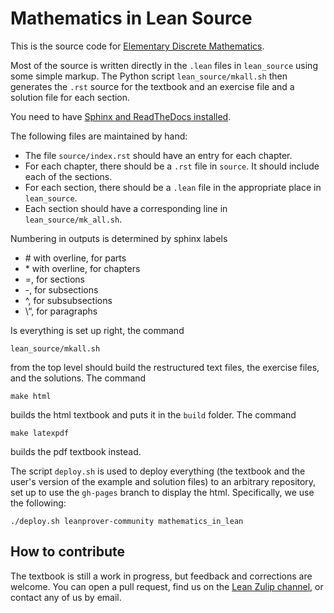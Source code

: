 
Mathematics in Lean Source
==========================

This is the source code for
[Elementary Discrete Mathematics](https://leanprover-community.github.io/mathematics_in_lean/).

Most of the source is written directly in the `.lean` files in `lean_source` 
using some simple markup. The Python script `lean_source/mkall.sh` then generates
the `.rst` source for the textbook and an exercise file and a solution file for 
each section.

You need to have
[Sphinx and ReadTheDocs installed](https://sphinx-rtd-tutorial.readthedocs.io/en/latest/install.html).

The following files are maintained by hand:
- The file `source/index.rst` should have an entry for each chapter.
- For each chapter, there should be a `.rst` file in `source`. It should include
  each of the sections.
- For each section, there should be a `.lean` file in the appropriate place
  in `lean_source`.
- Each section should have a corresponding line in `lean_source/mk_all.sh`.

Numbering in outputs is determined by sphinx labels

- \# with overline, for parts
- \* with overline, for chapters
- \=, for sections
- \-, for subsections
- \^, for subsubsections
- \“, for paragraphs


Is everything is set up right, the command
```
lean_source/mkall.sh
```
from the top level should build the restructured text files, the exercise files,
and the solutions. The command
```
make html
```
builds the html textbook and puts it in the `build` folder. The command
```
make latexpdf
```
builds the pdf textbook instead.

The script `deploy.sh` is used to deploy everything (the textbook and the
user's version of the example and solution files) to an arbitrary repository, set up to use the `gh-pages` branch
to display the html. Specifically, we use the following:
```
./deploy.sh leanprover-community mathematics_in_lean
```

## How to contribute

The textbook is still a work in progress, but feedback and corrections are welcome.
You can open a pull request, find us on the [Lean Zulip channel](https://leanprover.zulipchat.com/), or contact any of us by email.
